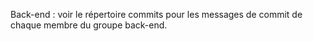 Back-end : voir le répertoire commits pour les messages de commit de chaque membre du groupe back-end.
